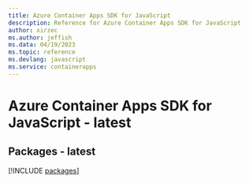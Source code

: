 ```yaml
---
title: Azure Container Apps SDK for JavaScript
description: Reference for Azure Container Apps SDK for JavaScript
author: xirzec
ms.author: jeffish
ms.data: 04/19/2023
ms.topic: reference
ms.devlang: javascript
ms.service: containerapps
---
```

# Azure Container Apps SDK for JavaScript - latest
## Packages - latest
[!INCLUDE [packages](container-apps-index.md)]